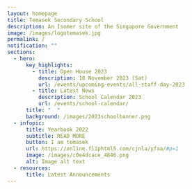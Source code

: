 ```yaml
---
layout: homepage
title: Temasek Secondary School
description: An Isomer site of the Singapore Government
image: /images/logotemasek.jpg
permalink: /
notification: ""
sections:
  - hero:
      key_highlights:
        - title: Open House 2023
          description: 18 November 2023 (Sat)
          url: /events/upcoming-events/all-staff-day-2023
        - title: Latest News
          description: School Calendar 2023
          url: /events/school-calendar/
      title: "  "
      background: /images/2023schoolbanner.png
  - infopic:
      title: Yearbook 2022
      subtitle: READ MORE
      button: I am temasek
      url: https://online.fliphtml5.com/cjnla/yfaa/#p=1
      image: /images/c0e4dcace_4846.png
      alt: Image alt text
  - resources:
      title: Latest Announcements
---
```

